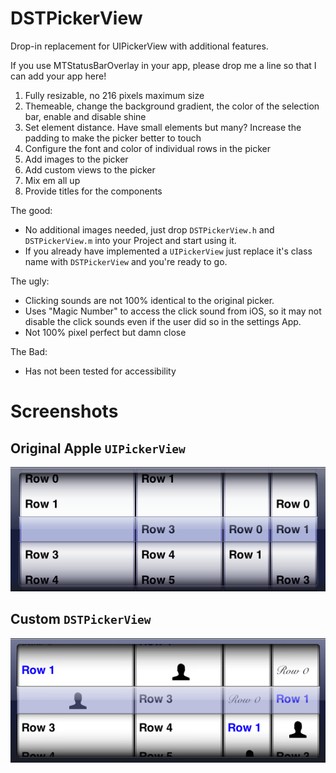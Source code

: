 DSTPickerView
=============

Drop-in replacement for UIPickerView with additional features.

If you use MTStatusBarOverlay in your app, please drop me a line so that I can add your app here!

1. Fully resizable, no 216 pixels maximum size
2. Themeable, change the background gradient, the color of the selection bar, enable and disable shine
3. Set element distance. Have small elements but many? Increase the padding to make the picker better to touch
4. Configure the font and color of individual rows in the picker
5. Add images to the picker
6. Add custom views to the picker
7. Mix em all up
8. Provide titles for the components

The good:
- No additional images needed, just drop `DSTPickerView.h` and `DSTPickerView.m` into your Project and start using it.
- If you already have implemented a `UIPickerView` just replace it's class name with `DSTPickerView` and you're ready to go.

The ugly:
- Clicking sounds are not 100% identical to the original picker.
- Uses "Magic Number" to access the click sound from iOS, so it may not disable the click sounds even if the user did so in the settings App.
- Not 100% pixel perfect but damn close

The Bad:
- Has not been tested for accessibility

Screenshots
===========

## Original Apple `UIPickerView`
![UIPickerView](https://github.com/dunkelstern/DSTPickerView/blob/master/UIPickerView.png?raw=true)

## Custom `DSTPickerView`
![DSTPickerView](https://github.com/dunkelstern/DSTPickerView/blob/master/DSTPickerView.png?raw=true)
